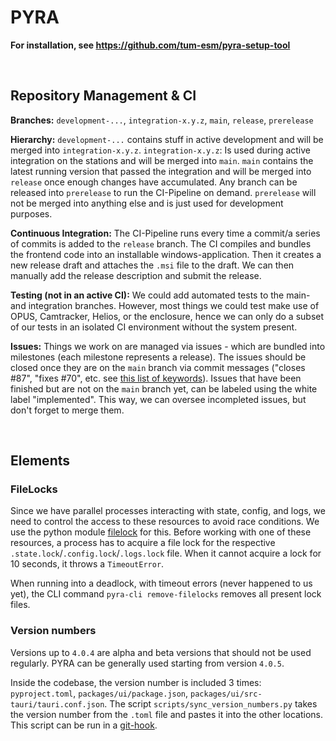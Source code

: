 # PYRA

**For installation, see https://github.com/tum-esm/pyra-setup-tool**

<br/>

## Repository Management & CI

**Branches:** `development-...`, `integration-x.y.z`, `main`, `release`, `prerelease`

**Hierarchy:** `development-...` contains stuff in active development and will be merged into `integration-x.y.z`. `integration-x.y.z`: Is used during active integration on the stations and will be merged into `main`. `main` contains the latest running version that passed the integration and will be merged into `release` once enough changes have accumulated. Any branch can be released into `prerelease` to run the CI-Pipeline on demand. `prerelease` will not be merged into anything else and is just used for development purposes.

**Continuous Integration:** The CI-Pipeline runs every time a commit/a series of commits is added to the `release` branch. The CI compiles and bundles the frontend code into an installable windows-application. Then it creates a new release draft and attaches the `.msi` file to the draft. We can then manually add the release description and submit the release.

**Testing (not in an active CI):** We could add automated tests to the main- and integration branches. However, most things we could test make use of OPUS, Camtracker, Helios, or the enclosure, hence we can only do a subset of our tests in an isolated CI environment without the system present.

**Issues:** Things we work on are managed via issues - which are bundled into milestones (each milestone represents a release). The issues should be closed once they are on the `main` branch via commit messages ("closes #87", "fixes #70", etc. see [this list of keywords](https://docs.github.com/en/issues/tracking-your-work-with-issues/linking-a-pull-request-to-an-issue#linking-a-pull-request-to-an-issue-using-a-keyword)). Issues that have been finished but are not on the `main` branch yet, can be labeled using the white label "implemented". This way, we can oversee incompleted issues, but don't forget to merge them.

<br/>

## Elements

### FileLocks

Since we have parallel processes interacting with state, config, and logs, we need to control the access to these resources to avoid race conditions. We use the python module [filelock](https://pypi.org/project/filelock/) for this. Before working with one of these resources, a process has to acquire a file lock for the respective `.state.lock`/`.config.lock`/`.logs.lock` file. When it cannot acquire a lock for 10 seconds, it throws a `TimeoutError`.

When running into a deadlock, with timeout errors (never happened to us yet), the CLI command `pyra-cli remove-filelocks` removes all present lock files.

### Version numbers

Versions up to `4.0.4` are alpha and beta versions that should not be used regularly. PYRA can be generally used starting from version `4.0.5`.

Inside the codebase, the version number is included 3 times: `pyproject.toml`, `packages/ui/package.json`, `packages/ui/src-tauri/tauri.conf.json`. The script `scripts/sync_version_numbers.py` takes the version number from the `.toml` file and pastes it into the other locations. This script can be run in a [git-hook](https://git-scm.com/book/en/v2/Customizing-Git-Git-Hooks).
